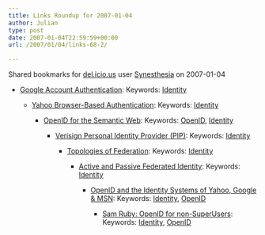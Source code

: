 ```yaml
---
title: Links Roundup for 2007-01-04
author: Julian
type: post
date: 2007-01-04T22:59:59+00:00
url: /2007/01/04/links-68-2/

---
```

Shared bookmarks for [del.icio.us][1] user  [Synesthesia][2] on 2007-01-04

  * [Google Account Authentication][3]: 
    Keywords: [Identity][4]</li> 
    
      * [Yahoo Browser-Based Authentication][5]: 
        Keywords: [Identity][4]</li> 
        
          * [OpenID for the Semantic Web][6]: 
            Keywords: [OpenID][7], [Identity][4]</li> 
            
              * [Verisign Personal Identity Provider (PIP)][8]: 
                Keywords: [Identity][4]</li> 
                
                  * [Topologies of Federation][9]: 
                    Keywords: [Identity][4]</li> 
                    
                      * [Active and Passive Federated Identity][10]: 
                        Keywords: [Identity][4]</li> 
                        
                          * [OpenID and the Identity Systems of Yahoo, Google & MSN][11]: 
                            Keywords: [Identity][4], [OpenID][7]</li> 
                            
                              * [Sam Ruby: OpenID for non-SuperUsers][12]: 
                                Keywords: [Identity][4], [OpenID][7]</li> </ul>

 [1]: http://del.icio.us/
 [2]: http://del.icio.us/synesthesia
 [3]: http://code.google.com/apis/accounts/Authentication.html "http://code.google.com/apis/accounts/Authentication.html"
 [4]: http://del.icio.us/synesthesia/Identity
 [5]: http://developer.yahoo.com/auth/ "http://developer.yahoo.com/auth/"
 [6]: http://www.geospatialsemanticweb.com/2006/10/25/openid-for-the-semantic-web "http://www.geospatialsemanticweb.com/2006/10/25/openid-for-the-semantic-web"
 [7]: http://del.icio.us/synesthesia/OpenID
 [8]: http://pip.verisignlabs.com/ "http://pip.verisignlabs.com/"
 [9]: http://blog.pingidentity.com/blog/default/?permalink=Topologies_of_Federation.html "http://blog.pingidentity.com/blog/default/?permalink=Topologies_of_Federation.html"
 [10]: http://blog.pingidentity.com/blog/default/?permalink=Active_and_Passive_Federation.html "http://blog.pingidentity.com/blog/default/?permalink=Active_and_Passive_Federation.html"
 [11]: http://www.readwriteweb.com/archives/openid_vs_bigco.php "http://www.readwriteweb.com/archives/openid_vs_bigco.php"
 [12]: http://www.intertwingly.net/blog/2007/01/03/OpenID-for-non-SuperUsers "http://www.intertwingly.net/blog/2007/01/03/OpenID-for-non-SuperUsers"